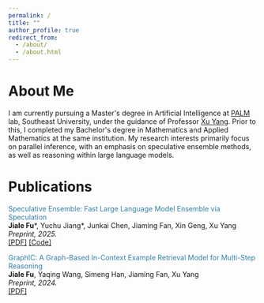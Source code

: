 ```yaml
---
permalink: /
title: ""
author_profile: true
redirect_from: 
  - /about/
  - /about.html
---
```


# About Me
I am currently pursuing a Master's degree in Artificial Intelligence at [PALM](https://palm.seu.edu.cn/home.html) lab, Southeast University, under the guidance of Professor [Xu Yang](https://yangxuntu.github.io/). Prior to this, I completed my Bachelor's degree in Mathematics and Applied Mathematics at the same institution. My research interests primarily focus on parallel inference, with an emphasis on speculative ensemble methods, as well as reasoning within large language models.

# Publications
<span style="color: #337EA9;">Speculative Ensemble: Fast Large Language Model Ensemble via Speculation</span><br>
**Jiale Fu**\*, Yuchu Jiang\*, Junkai Chen, Jiaming Fan, Xin Geng, Xu Yang<br>
*Preprint, 2025.*<br>
[[PDF]](https://arxiv.org/pdf/2502.01662) [[Code]](https://github.com/Kamichanw/Speculative-Ensemble/)

<span style="color: #337EA9;">GraphIC: A Graph-Based In-Context Example Retrieval Model for Multi-Step Reasoning</span><br>
**Jiale Fu**, Yaqing Wang, Simeng Han, Jiaming Fan, Xu Yang<br>
*Preprint, 2024.*<br>
[[PDF]](https://arxiv.org/pdf/2410.02203)